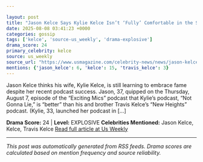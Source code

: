```yaml
---

layout: post
title: "Jason Kelce Says Kylie Kelce Isn’t ‘Fully’ Comfortable in the Spotlight""
date: 2025-08-08 03:41:23 +0000
categories: gossip
tags: ['kelce', 'source-us_weekly', 'drama-explosive']
drama_score: 24
primary_celebrity: kelce
source: us_weekly
source_url: "https://www.usmagazine.com/celebrity-news/news/jason-kelce-reveals-kylie-kelce-isnt-fully-comfortable-with-fame/""
mentions: {'jason_kelce': 6, 'kelce': 15, 'travis_kelce': 3}
---
```


Jason Kelce thinks his wife, Kylie Kelce, is still learning to embrace fame despite her recent podcast success. Jason, 37, quipped on the Thursday, August 7, episode of the “Exciting Mics” podcast that Kylie’s podcast, “Not Gonna Lie,” is “better” than his and brother Travis Kelce’s “New Heights” podcast. (Kylie, 33, launched her podcast in […]

**Drama Score:** 24 | **Level:** EXPLOSIVE **Celebrities Mentioned:** Jason Kelce, Kelce, Travis Kelce [Read full article at Us Weekly](https://www.usmagazine.com/celebrity-news/news/jason-kelce-reveals-kylie-kelce-isnt-fully-comfortable-with-fame/)

---

*This post was automatically generated from RSS feeds. Drama scores are calculated based on mention frequency and source reliability.*
